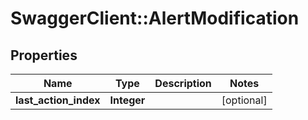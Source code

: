 # SwaggerClient::AlertModification

## Properties
Name | Type | Description | Notes
------------ | ------------- | ------------- | -------------
**last_action_index** | **Integer** |  | [optional] 

